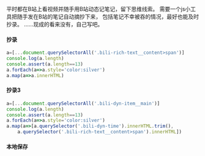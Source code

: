 平时都在B站上看视频并随手用B站动态记笔记，留下思维线索。
需要一个js小工具把随手发在B站的笔记自动摘抄下来，
包括笔记不幸被吞的情况，最好也能及时抄录。
……现成的看来没有，自己写吧。

#### 抄录
```js
a=[...document.querySelectorAll('.bili-rich-text__content>span')]
console.log(a.length)
console.assert(a.length==13)
a.forEach(a=>a.style='color:silver')
a.map(a=>a.innerHTML)
```

#### 抄录3
```js
a=[...document.querySelectorAll('.bili-dyn-item__main')]
console.log(a.length)
console.assert(a.length==13)
a.forEach(a=>a.style='color:silver')
a.map(a=>[a.querySelector('.bili-dyn-time').innerHTML.trim(),
	a.querySelector('.bili-rich-text__content>span').innerHTML])
```

#### 本地保存
